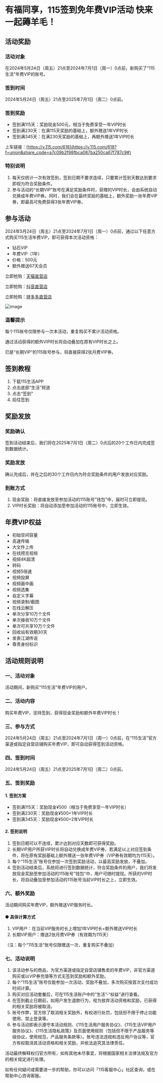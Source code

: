 # 有福同享，115签到免年费VIP活动 快来一起薅羊毛！


## 活动奖励

### 活动对象

在2024年5月24日（周五）21点至2024年7月1日（周一）0点前，新购买了“115生活”年费VIP的账号。

### 签到时间

2024年5月24日（周五）21点至2025年7月1日（周二）0点前。

### 签到奖励

- 签到满115天：奖励现金500元，相当于免费享受一年VIP时长
- 签到满230天：在满115天奖励的基础上，额外赠送1年VIP时长
- 签到满345天：在满230天奖励的基础上，再额外赠送1年VIP时长

上车链接：[https://v.115.com/618](https://v.115.com/618?f=union&share_code=a7c09b2f98fbca087ba250ca67f787c9#)

### 特别说明

1. 每天仅统计一次有效签到，签到日期不要求连续，只要累计签到天数达到要求即视为符合奖励条件。
2. 参与活动的“长期VIP”账号在满足奖励条件时，获赠的VIP时长，会由系统自动兑换成年费VIP券。同时，我们会在最终奖励的基础上，额外奖励一张年费VIP券，即最高可免费获得3张年费VIP券。

## 参与活动

2024年5月24日（周五）21点至2024年7月1日（周一）0点前，通过以下任意方式购买115生活年费VIP，即可获得本次活动资格：

- 钻石VIP
- 年费VIP（1年）
- 价格：500元
- 额外赠送67天会员

立即抢购：[天猫直营店](https://v.115.com/618?f=union&share_code=a7c09b2f98fbca087ba250ca67f787c9#)

立即抢购：[抖音直营店](https://v.115.com/618?f=union&share_code=a7c09b2f98fbca087ba250ca67f787c9#)

立即抢购：[拼多多直营店](https://v.115.com/618?f=union&share_code=a7c09b2f98fbca087ba250ca67f787c9#)

![image](https://github.com/brownfieldk1/115VIP/assets/169995672/f6ca65ea-0afa-4137-8fad-3837f6ff860d)

### 温馨提示

每个115账号仅限参与一次本活动，重复购买不累计活动资格。

通过活动获得的额外VIP时长将自动叠加在原有VIP时长之上。

已是“长期VIP”的115账号参与，将直接获得2张月费VIP券。

## 签到教程

1. 下载115生活APP
2. 点击底部“生活”频道
3. 点击“签到”
4. 前往签到

## 奖励发放

### 奖励确认

签到活动结束后，我们将在2025年7月1日（周二）0点后的20个工作日内完成签到数据统计。

### 奖励发放

确认完成后，并在之后的30个工作日内为符合奖励条件的用户发放对应奖励。

### 到账方式

1. 现金奖励：将直接发放至参加活动的115账号"钱包"中，届时可立即提现。
2. VIP时长奖励：将自动添加至参加活动的115账号中，立即生效。


## 年费VIP权益

- 初始空间容量
- 高速传输
- 大文件上传
- 在线预览视频
- 视频4K超清
- 转码
- 视频5倍速
- 视频投屏
- 视频画中画
- 视频选集
- 自定义字幕
- 视频录制/截图
- 在线云解压
- 单次分享10万个文件
- 单次接收10万个文件
- 单次可共享10万个文件
- 回收站有效期30天
- 发表江湖传说
- 尊贵身份标识

## 活动规则说明

### 一、活动对象

活动期间，新购买“115生活”年费VIP的用户。

### 二、活动内容

购买年费VIP，坚持签到，获得现金奖励和额外年费VIP时长！

### 三、参与方式

2024年5月24日（周五）21点至2024年7月1日（周一）0点前，在“115生活”官方渠道或指定自营店铺购买年费VIP，即可自动获得签到活动资格。

### 四、签到时间

2024年5月24日（周五）21点至2025年7月1日（周二）0点前。

### 五、签到奖励

#### 1. 签到方案

- 签到满115天：奖励现金¥500（相当于免费享受一年VIP时长）
- 签到满230天：奖励现金¥500+1年VIP时长
- 签到满345天：奖励现金¥500+2年VIP时长

#### 2. 签到说明

1. 签到日期可以不连续，累计达到对应天数即可获得奖励。
2. 长期VIP用户所获VIP时长将自动兑换成年费VIP券，若满足以上对应签到条件，将在原有奖励基础上额外赠送一张年费VIP券（VIP券有效期均为115天）。
3. 每个“115生活”账号仅参加一次签到奖励活动，以最高奖励发放，不叠加。
4. 签到活动结束后，系统将进行签到数据统计，符合奖励条件的用户，我们将发放现金奖励至参加活动的115账号"钱包"中，用户可随时提现。所获的VIP时长，将自动叠加至参加活动的115账号当前VIP时长之上，立即生效。

### 六、额外奖励

活动期间购买年费VIP，额外赠送VIP服务时长。

#### ● 具体计算方式

1. VIP用户：在当前VIP服务时长上增加1年VIP时长+额外赠送VIP时长
2. 长期VIP用户：赠送2张月费VIP券（有效期为115天）

（注：每个“115生活”账号仅限赠送一次，重复购买不叠加）

### 七、活动说明

1. 该活动参与的商品，为官方渠道或指定自营店铺售卖的年费VIP，非官方渠道购买或以VIP券充值等方式无签到奖励和额外奖励。
2. 每个“115生活”账号仅能参加一次活动，奖励不叠加，多次购买按首次支付成功时间计算。
3. 购买对应活动套餐后，可在115生活账户中的“生活”-“权益”进行查看。
4. 在签到截止日期前，如用户发生退款行为，视为放弃活动资格和奖励，已获得的相关奖励将被取消。
5. 账号作弊，官方除了取消相关奖励外，有权进行处罚，包括但不限于停止功能使用、禁止登录等。
6. 参与活动即表示遵守本活动规则、《115生活用户服务协议》、《115生活VIP用户服务协议》、《115生活隐私政策》及页面使用规则（包括但不限于产品服务等级协议，使用规范，产品服务条款等）。账号违法违规和违反用户协议等，官方有权取消其活动资格和相关奖励，并依法追究其法律责任。

活动最终解释权归官方所有，如有其他未尽事宜，将根据国家相关法律法规及官方的相关规定进行处理。

如有任何疑问或需要进一步的帮助，你可以访问「115客服中心」社区查询，或在帮助中心咨询客服。
